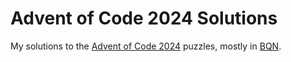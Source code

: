 # Advent of Code 2024 Solutions

My solutions to the [Advent of Code 2024](https://adventofcode.com/2024)
puzzles, mostly in [BQN](https://mlochbaum.github.io/BQN/).
